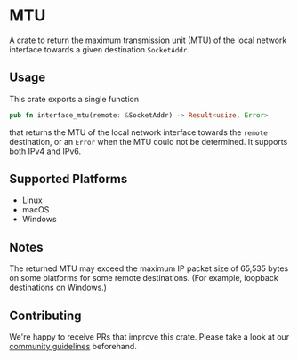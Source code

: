 # MTU

A crate to return the maximum transmission unit (MTU) of the local network interface towards a given destination `SocketAddr`.

## Usage

This crate exports a single function

```rust
pub fn interface_mtu(remote: &SocketAddr) -> Result<usize, Error>
```

that returns the MTU of the local network interface towards the `remote` destination, or an `Error` when the MTU could not be determined. It supports both IPv4 and IPv6.

## Supported Platforms

* Linux
* macOS
* Windows

## Notes

The returned MTU may exceed the maximum IP packet size of 65,535 bytes on some platforms for some remote destinations. (For example, loopback destinations on Windows.)

## Contributing

We're happy to receive PRs that improve this crate. Please take a look at our [community guidelines](CODE_OF_CONDUCT.md) beforehand.
